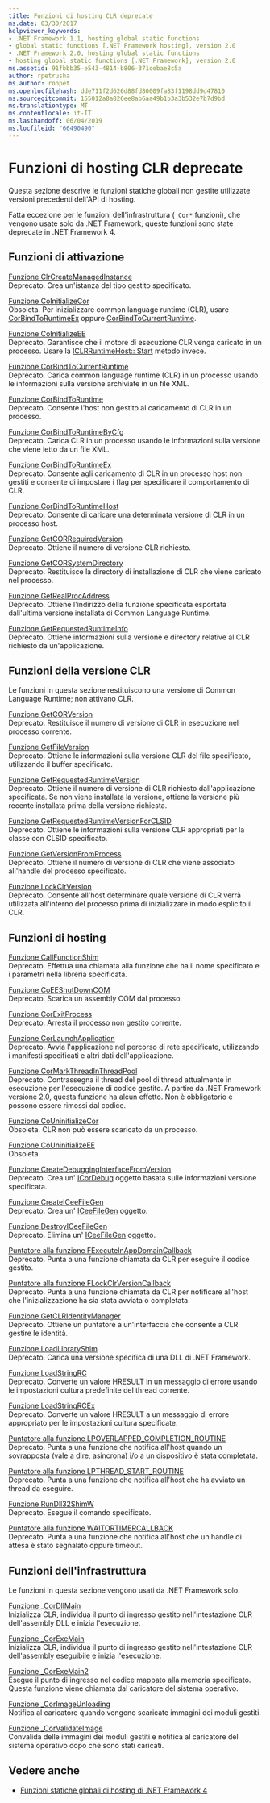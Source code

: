 ```yaml
---
title: Funzioni di hosting CLR deprecate
ms.date: 03/30/2017
helpviewer_keywords:
- .NET Framework 1.1, hosting global static functions
- global static functions [.NET Framework hosting], version 2.0
- .NET Framework 2.0, hosting global static functions
- hosting global static functions [.NET Framework], version 2.0
ms.assetid: 91fbbb35-e543-4814-b806-371cebae8c5a
author: rpetrusha
ms.author: ronpet
ms.openlocfilehash: dde711f2d626d88fd80009fa83f1198dd9d47810
ms.sourcegitcommit: 155012a8a826ee8ab6aa49b1b3a3b532e7b7d9bd
ms.translationtype: MT
ms.contentlocale: it-IT
ms.lasthandoff: 06/04/2019
ms.locfileid: "66490490"
---
```

# <a name="deprecated-clr-hosting-functions"></a>Funzioni di hosting CLR deprecate
Questa sezione descrive le funzioni statiche globali non gestite utilizzate versioni precedenti dell'API di hosting.  
  
 Fatta eccezione per le funzioni dell'infrastruttura (`_Cor*` funzioni), che vengono usate solo da .NET Framework, queste funzioni sono state deprecate in .NET Framework 4.  
  
## <a name="activation-functions"></a>Funzioni di attivazione  
 [Funzione ClrCreateManagedInstance](../../../../docs/framework/unmanaged-api/hosting/clrcreatemanagedinstance-function.md)  
 Deprecato. Crea un'istanza del tipo gestito specificato.  
  
 [Funzione CoInitializeCor](../../../../docs/framework/unmanaged-api/hosting/coinitializecor-function.md)  
 Obsoleta. Per inizializzare common language runtime (CLR), usare [CorBindToRuntimeEx](../../../../docs/framework/unmanaged-api/hosting/corbindtoruntimeex-function.md) oppure [CorBindToCurrentRuntime](../../../../docs/framework/unmanaged-api/hosting/corbindtocurrentruntime-function.md).  
  
 [Funzione CoInitializeEE](../../../../docs/framework/unmanaged-api/hosting/coinitializeee-function.md)  
 Deprecato. Garantisce che il motore di esecuzione CLR venga caricato in un processo. Usare la [ICLRRuntimeHost:: Start](../../../../docs/framework/unmanaged-api/hosting/iclrruntimehost-start-method.md) metodo invece.  
  
 [Funzione CorBindToCurrentRuntime](../../../../docs/framework/unmanaged-api/hosting/corbindtocurrentruntime-function.md)  
 Deprecato. Carica common language runtime (CLR) in un processo usando le informazioni sulla versione archiviate in un file XML.  
  
 [Funzione CorBindToRuntime](../../../../docs/framework/unmanaged-api/hosting/corbindtoruntime-function.md)  
 Deprecato. Consente l'host non gestito al caricamento di CLR in un processo.  
  
 [Funzione CorBindToRuntimeByCfg](../../../../docs/framework/unmanaged-api/hosting/corbindtoruntimebycfg-function.md)  
 Deprecato. Carica CLR in un processo usando le informazioni sulla versione che viene letto da un file XML.  
  
 [Funzione CorBindToRuntimeEx](../../../../docs/framework/unmanaged-api/hosting/corbindtoruntimeex-function.md)  
 Deprecato. Consente agli caricamento di CLR in un processo host non gestiti e consente di impostare i flag per specificare il comportamento di CLR.  
  
 [Funzione CorBindToRuntimeHost](../../../../docs/framework/unmanaged-api/hosting/corbindtoruntimehost-function.md)  
 Deprecato. Consente di caricare una determinata versione di CLR in un processo host.  
  
 [Funzione GetCORRequiredVersion](../../../../docs/framework/unmanaged-api/hosting/getcorrequiredversion-function.md)  
 Deprecato. Ottiene il numero di versione CLR richiesto.  
  
 [Funzione GetCORSystemDirectory](../../../../docs/framework/unmanaged-api/hosting/getcorsystemdirectory-function.md)  
 Deprecato. Restituisce la directory di installazione di CLR che viene caricato nel processo.  
  
 [Funzione GetRealProcAddress](../../../../docs/framework/unmanaged-api/hosting/getrealprocaddress-function.md)  
 Deprecato. Ottiene l'indirizzo della funzione specificata esportata dall'ultima versione installata di Common Language Runtime.  
  
 [Funzione GetRequestedRuntimeInfo](../../../../docs/framework/unmanaged-api/hosting/getrequestedruntimeinfo-function.md)  
 Deprecato. Ottiene informazioni sulla versione e directory relative al CLR richiesto da un'applicazione.  
  
## <a name="clr-version-functions"></a>Funzioni della versione CLR  
 Le funzioni in questa sezione restituiscono una versione di Common Language Runtime; non attivano CLR.  
  
 [Funzione GetCORVersion](../../../../docs/framework/unmanaged-api/hosting/getcorversion-function.md)  
 Deprecato. Restituisce il numero di versione di CLR in esecuzione nel processo corrente.  
  
 [Funzione GetFileVersion](../../../../docs/framework/unmanaged-api/hosting/getfileversion-function.md)  
 Deprecato. Ottiene le informazioni sulla versione CLR del file specificato, utilizzando il buffer specificato.  
  
 [Funzione GetRequestedRuntimeVersion](../../../../docs/framework/unmanaged-api/hosting/getrequestedruntimeversion-function.md)  
 Deprecato. Ottiene il numero di versione di CLR richiesto dall'applicazione specificata. Se non viene installata la versione, ottiene la versione più recente installata prima della versione richiesta.  
  
 [Funzione GetRequestedRuntimeVersionForCLSID](../../../../docs/framework/unmanaged-api/hosting/getrequestedruntimeversionforclsid-function.md)  
 Deprecato. Ottiene le informazioni sulla versione CLR appropriati per la classe con CLSID specificato.  
  
 [Funzione GetVersionFromProcess](../../../../docs/framework/unmanaged-api/hosting/getversionfromprocess-function.md)  
 Deprecato. Ottiene il numero di versione di CLR che viene associato all'handle del processo specificato.  
  
 [Funzione LockClrVersion](../../../../docs/framework/unmanaged-api/hosting/lockclrversion-function.md)  
 Deprecato. Consente all'host determinare quale versione di CLR verrà utilizzata all'interno del processo prima di inizializzare in modo esplicito il CLR.  
  
## <a name="hosting-functions"></a>Funzioni di hosting  
 [Funzione CallFunctionShim](../../../../docs/framework/unmanaged-api/hosting/callfunctionshim-function.md)  
 Deprecato. Effettua una chiamata alla funzione che ha il nome specificato e i parametri nella libreria specificata.  
  
 [Funzione CoEEShutDownCOM](../../../../docs/framework/unmanaged-api/hosting/coeeshutdowncom-function.md)  
 Deprecato. Scarica un assembly COM dal processo.  
  
 [Funzione CorExitProcess](../../../../docs/framework/unmanaged-api/hosting/corexitprocess-function.md)  
 Deprecato. Arresta il processo non gestito corrente.  
  
 [Funzione CorLaunchApplication](../../../../docs/framework/unmanaged-api/hosting/corlaunchapplication-function.md)  
 Deprecato. Avvia l'applicazione nel percorso di rete specificato, utilizzando i manifesti specificati e altri dati dell'applicazione.  
  
 [Funzione CorMarkThreadInThreadPool](../../../../docs/framework/unmanaged-api/hosting/cormarkthreadinthreadpool-function.md)  
 Deprecato. Contrassegna il thread del pool di thread attualmente in esecuzione per l'esecuzione di codice gestito. A partire da .NET Framework versione 2.0, questa funzione ha alcun effetto. Non è obbligatorio e possono essere rimossi dal codice.  
  
 [Funzione CoUninitializeCor](../../../../docs/framework/unmanaged-api/hosting/couninitializecor-function.md)  
 Obsoleta. CLR non può essere scaricato da un processo.  
  
 [Funzione CoUninitializeEE](../../../../docs/framework/unmanaged-api/hosting/couninitializeee-function.md)  
 Obsoleta.  
  
 [Funzione CreateDebuggingInterfaceFromVersion](../../../../docs/framework/unmanaged-api/hosting/createdebugginginterfacefromversion-function.md)  
 Deprecato. Crea un' [ICorDebug](../../../../docs/framework/unmanaged-api/debugging/icordebug-interface.md) oggetto basata sulle informazioni versione specificata.  
  
 [Funzione CreateICeeFileGen](../../../../docs/framework/unmanaged-api/hosting/createiceefilegen-function.md)  
 Deprecato. Crea un' [ICeeFileGen](../../../../docs/framework/unmanaged-api/hosting/iceefilegen-class.md) oggetto.  
  
 [Funzione DestroyICeeFileGen](../../../../docs/framework/unmanaged-api/hosting/destroyiceefilegen-function.md)  
 Deprecato. Elimina un' [ICeeFileGen](../../../../docs/framework/unmanaged-api/hosting/iceefilegen-class.md) oggetto.  
  
 [Puntatore alla funzione FExecuteInAppDomainCallback](../../../../docs/framework/unmanaged-api/hosting/fexecuteinappdomaincallback-function-pointer.md)  
 Deprecato. Punta a una funzione chiamata da CLR per eseguire il codice gestito.  
  
 [Puntatore alla funzione FLockClrVersionCallback](../../../../docs/framework/unmanaged-api/hosting/flockclrversioncallback-function-pointer.md)  
 Deprecato. Punta a una funzione chiamata da CLR per notificare all'host che l'inizializzazione ha sia stata avviata o completata.  
  
 [Funzione GetCLRIdentityManager](../../../../docs/framework/unmanaged-api/hosting/getclridentitymanager-function.md)  
 Deprecato. Ottiene un puntatore a un'interfaccia che consente a CLR gestire le identità.  
  
 [Funzione LoadLibraryShim](../../../../docs/framework/unmanaged-api/hosting/loadlibraryshim-function.md)  
 Deprecato. Carica una versione specifica di una DLL di .NET Framework.  
  
 [Funzione LoadStringRC](../../../../docs/framework/unmanaged-api/hosting/loadstringrc-function.md)  
 Deprecato. Converte un valore HRESULT in un messaggio di errore usando le impostazioni cultura predefinite del thread corrente.  
  
 [Funzione LoadStringRCEx](../../../../docs/framework/unmanaged-api/hosting/loadstringrcex-function.md)  
 Deprecato. Converte un valore HRESULT a un messaggio di errore appropriato per le impostazioni cultura specificate.  
  
 [Puntatore alla funzione LPOVERLAPPED_COMPLETION_ROUTINE](../../../../docs/framework/unmanaged-api/hosting/lpoverlapped-completion-routine-function-pointer.md)  
 Deprecato. Punta a una funzione che notifica all'host quando un sovrapposta (vale a dire, asincrona) i/o a un dispositivo è stata completata.  
  
 [Puntatore alla funzione LPTHREAD_START_ROUTINE](../../../../docs/framework/unmanaged-api/hosting/lpthread-start-routine-function-pointer.md)  
 Deprecato. Punta a una funzione che notifica all'host che ha avviato un thread da eseguire.  
  
 [Funzione RunDll32ShimW](../../../../docs/framework/unmanaged-api/hosting/rundll32shimw-function.md)  
 Deprecato. Esegue il comando specificato.  
  
 [Puntatore alla funzione WAITORTIMERCALLBACK](../../../../docs/framework/unmanaged-api/hosting/waitortimercallback-function-pointer.md)  
 Deprecato. Punta a una funzione che notifica all'host che un handle di attesa è stato segnalato oppure timeout.  
  
## <a name="infrastructure-functions"></a>Funzioni dell'infrastruttura  
 Le funzioni in questa sezione vengono usati da .NET Framework solo.  
  
 [Funzione _CorDllMain](../../../../docs/framework/unmanaged-api/hosting/cordllmain-function.md)  
 Inizializza CLR, individua il punto di ingresso gestito nell'intestazione CLR dell'assembly DLL e inizia l'esecuzione.  
  
 [Funzione _CorExeMain](../../../../docs/framework/unmanaged-api/hosting/corexemain-function.md)  
 Inizializza CLR, individua il punto di ingresso gestito nell'intestazione CLR dell'assembly eseguibile e inizia l'esecuzione.  
  
 [Funzione _CorExeMain2](../../../../docs/framework/unmanaged-api/hosting/corexemain2-function.md)  
 Esegue il punto di ingresso nel codice mappato alla memoria specificato. Questa funzione viene chiamata dal caricatore del sistema operativo.  
  
 [Funzione _CorImageUnloading](../../../../docs/framework/unmanaged-api/hosting/corimageunloading-function.md)  
 Notifica al caricatore quando vengono scaricate immagini dei moduli gestiti.  
  
 [Funzione _CorValidateImage](../../../../docs/framework/unmanaged-api/hosting/corvalidateimage-function.md)  
 Convalida delle immagini dei moduli gestiti e notifica al caricatore del sistema operativo dopo che sono stati caricati.  
  
## <a name="see-also"></a>Vedere anche

- [Funzioni statiche globali di hosting di .NET Framework 4](../../../../docs/framework/unmanaged-api/hosting/net-framework-4-hosting-global-static-functions.md)
